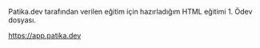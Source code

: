 Patika.dev tarafından verilen eğitim için hazırladığım HTML eğitimi 1. Ödev dosyası.

https://app.patika.dev
